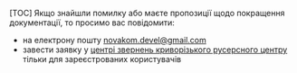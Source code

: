[TOC]
Якщо знайшли помилку або маєте пропозиції щодо покращення документації, то просимо вас повідомити:
- на електрону пошту <a href="mailto:novakom.devel@gmail.com?subject=Krogerc komgosp manual issue">novakom.devel@gmail.com</a>
- завести заявку у [центрі звернень криворізького русерсного центру](https://krogerc.info/ua/komcentr/register/internal.html) тільки для зареєстрованих користувачів
